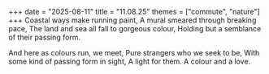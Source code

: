 +++
date = "2025-08-11"
title = "11.08.25"
themes = ["commute", "nature"]
+++
Coastal ways make running paint,
A mural smeared through breaking pace,
The land and sea all fall to gorgeous colour,
Holding but a semblance of their passing form.

And here as colours run, we meet,
Pure strangers who we seek to be,
With some kind of passing form in sight,
A light for them. A colour and a love.

